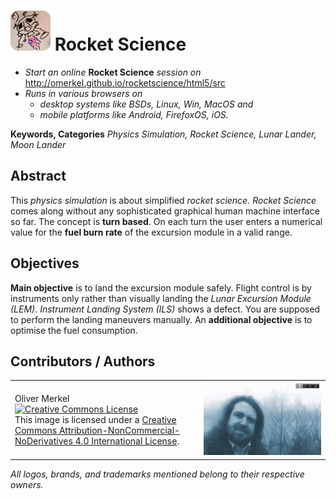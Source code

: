 <img alt="Rocket Science Icon" width='64' src="html5/src/img/icons/rocketscience64.png" /> Rocket Science
=============

* _Start an online_ __Rocket Science__ _session on_ http://omerkel.github.io/rocketscience/html5/src
* <em>Runs in various browsers on</em>
    * <em>desktop systems like BSDs, Linux, Win, MacOS and</em>
    * <em>mobile platforms like Android, FirefoxOS, iOS.</em>

__Keywords, Categories__ _Physics Simulation, Rocket Science, Lunar Lander, Moon Lander_

Abstract
--------

This _physics simulation_ is about simplified _rocket science_. _Rocket Science_
comes along without any sophisticated graphical human machine interface so far.
The concept is __turn based__. On each turn the user enters a numerical value
for the __fuel burn rate__ of the excursion module in a valid range.

Objectives
----------

__Main objective__ is to land the excursion module safely. Flight control
is by instruments only rather than visually landing the
_Lunar Excursion Module (LEM)_. _Instrument Landing System (ILS)_ shows
a defect. You are supposed to perform the landing maneuvers manually.
An __additional objective__ is to optimise the fuel consumption.

Contributors / Authors
----------------------

<table>
  <tr>
    <td><p>Oliver Merkel<br /><a rel="license"
      href="http://creativecommons.org/licenses/by-nc-nd/4.0/"><img
      alt="Creative Commons License" style="border-width:0"
      src="http://i.creativecommons.org/l/by-nc-nd/4.0/88x31.png" /></a><br />
      This image is licensed under a <a rel="license"
      href="http://creativecommons.org/licenses/by-nc-nd/4.0/">Creative
      Commons Attribution-NonCommercial-NoDerivatives 4.0 International License</a>.
    </p>
    </td>
    <td width="40%"><img width="100%" ondragstart="return false;"
      alt="Oliver Merkel, Creative Commons License, This image is licensed under a Creative Commons Attribution-NonCommercial-NoDerivatives 4.0 International License."
      src="html5/src/img/oliver-140305.jpg" /></td>
  </tr>
</table>

_All logos, brands, and trademarks mentioned belong to their respective owners._

